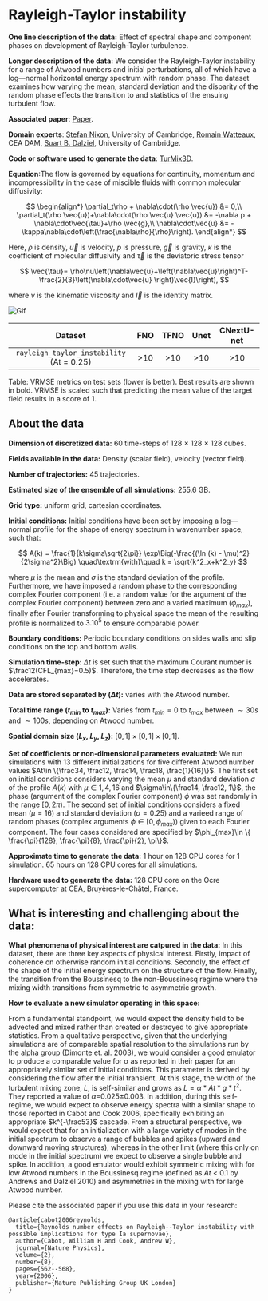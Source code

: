 # Rayleigh-Taylor instability

**One line description of the data:** Effect of spectral shape and component phases on development of Rayleigh-Taylor turbulence.

**Longer description of the data:** We consider the Rayleigh-Taylor instability for a range of Atwood numbers and initial perturbations, all of which have a log—normal horizontal energy spectrum with random phase. The dataset examines how varying the mean, standard deviation and the disparity of the random phase effects the transition to and statistics of the ensuing turbulent flow.

**Associated paper**: [Paper](https://www.researchgate.net/publication/243660629_Reynolds_number_effects_on_Rayleigh-Taylor_instability_with_possible_implications_for_type_Ia_supernovae).

**Domain experts**: [Stefan Nixon](https://www.maths.cam.ac.uk/person/ssn34), University of Cambridge, [Romain Watteaux](https://www.linkedin.com/in/romain-watteaux-978b08162/?locale=en_US), CEA DAM, [Suart B. Dalziel](https://scholar.google.com/citations?user=OJcK5CAAAAAJ&hl=en), University of Cambridge.

**Code or software used to generate the data**: [TurMix3D](https://theses.hal.science/tel-00669707/document).

**Equation**:The flow is governed by equations for continuity, momentum and incompressibility in the case of miscible fluids with common molecular diffusivity:

$$
\begin{align*}
    \partial_t\rho + \nabla\cdot(\rho \vec{u}) &= 0,\\
    \partial_t(\rho \vec{u})+\nabla\cdot(\rho \vec{u} \vec{u}) &= -\nabla p + \nabla\cdot\vec{\tau}+\rho \vec{g},\\
     \nabla\cdot\vec{u} &= -\kappa\nabla\cdot\left(\frac{\nabla\rho}{\rho}\right).
\end{align*}
$$

Here, $\rho$ is density, $\vec{u}$ is velocity, $p$ is pressure, $\vec{g}$ is gravity, $\kappa$ is the coefficient of molecular diffusivity and $\vec{\tau}$ is the deviatoric stress tensor

$$
  \vec{\tau}= \rho\nu\left(\nabla\vec{u}+\left(\nabla\vec{u}\right)^T-\frac{2}{3}\left(\nabla\cdot\vec{u} \right)\vec{I}\right),
$$

where $\nu$ is the kinematic viscosity and $\vec{I}$ is the identity matrix.


![Gif](https://users.flatironinstitute.org/~polymathic/data/the_well/datasets/rayleigh_taylor_instability/gif/density_normalized.gif)

| Dataset    | FNO | TFNO  | Unet | CNextU-net
|:-:|:-:|:-:|:-:|:-:|
| `rayleigh_taylor_instability` (At = 0.25) | >10  | >10 |>10|>10|

Table: VRMSE metrics on test sets (lower is better). Best results are shown in bold. VRMSE is scaled such that predicting the mean value of the target field results in a score of 1.

## About the data

**Dimension of discretized data:** 60 time-steps of 128 $\times$ 128 $\times$ 128 cubes.

**Fields available in the data:** Density (scalar field), velocity (vector field).

**Number of trajectories:** 45 trajectories.

**Estimated size of the ensemble of all simulations:** 255.6 GB.

**Grid type:** uniform grid, cartesian coordinates.

**Initial conditions:** Initial conditions have been set by imposing a log—normal profile for the shape of energy spectrum in wavenumber space, such that:

$$
A(k) = \frac{1}{k\sigma\sqrt{2\pi}} \exp\Big(-\frac{(\ln (k) - \mu)^2}{2\sigma^2}\Big) \quad\textrm{with}\quad k = \sqrt{k^2_x+k^2_y}
$$

where $\mu$ is the mean and $\sigma$ is the standard deviation of the profile. Furthermore, we have imposed a random phase to the corresponding complex Fourier component (i.e. a random value for the argument of the complex Fourier component) between zero and a varied maximum ($\phi_{max}$), finally after Fourier transforming to physical space the mean of the resulting profile is normalized to $3.10^5$ to ensure comparable power.


**Boundary conditions:** Periodic boundary conditions on sides walls and slip conditions on the top and bottom walls.

**Simulation time-step:** $\Delta t$ is set such that the maximum Courant number is $\frac12(CFL_{max}=0.5)$. Therefore, the time step decreases as the flow accelerates.

**Data are stored separated by ($\Delta t$):**  varies with the Atwood number.

**Total time range ($t_{min}$ to $t_{max}$):** Varies from $t_{min}=0$ to $t_{max}$ between $\sim 30s$ and $\sim 100s$, depending on Atwood number.

**Spatial domain size ($L_x$, $L_y$, $L_z$):** $[0,1]\times[0,1]\times[0,1]$.

**Set of coefficients or non-dimensional parameters evaluated:** We run simulations with 13 different initializations for five different Atwood number values $At\in \{\frac34, \frac12, \frac14, \frac18, \frac{1}{16}\}$. The first set on initial conditions considers varying the mean $\mu$ and standard deviation $\sigma$ of the profile $A(k)$ with $\mu\in{1, 4, 16}$ and $\sigma\in\{\frac14, \frac12, 1\}$, the phase (argument of the complex Fourier component) $\phi$ was set randomly in the range $[0,2\pi)$. The second set of initial conditions considers a fixed mean ($\mu=16$) and standard deviation ($\sigma =0.25$) and a varieed range of random phases (complex arguments $\phi\in[0,\phi_{max}$)) given to each Fourier component. The four cases considered are specified by $\phi_{max}\in \{ \frac{\pi}{128}, \frac{\pi}{8}, \frac{\pi}{2}, \pi\}$.

**Approximate time to generate the data:** 1 hour on 128 CPU cores for 1 simulation. 65 hours on 128 CPU cores for all simulations.

**Hardware used to generate the data:** 128 CPU core on the Ocre supercomputer at CEA, Bruyères-le-Châtel, France.

## What is interesting and challenging about the data:

**What phenomena of physical interest are catpured in the data:** In this dataset, there are three key aspects of physical interest. Firstly, impact of coherence on otherwise random initial conditions. Secondly, the effect of the shape of the initial energy spectrum on the structure of the flow. Finally, the transition from the Boussinesq to the non-Boussinesq regime where the mixing width transitions from symmetric to asymmetric growth.

**How to evaluate a new simulator operating in this space:**

From a fundamental standpoint, we would expect the density field to be advected and mixed rather than created or destroyed to give appropriate statistics. From a qualitative perspective, given that the underlying simulations are of comparable spatial resolution to the simulations run by the alpha group (Dimonte et. al. 2003), we would consider a good emulator to produce a comparable value for α as reported in their paper for an appropriately similar set of initial conditions. This parameter is derived by considering the flow after the initial transient. At this stage, the width of the turbulent mixing zone, $L$, is self-similar and grows as $L= \alpha * At * g * t^2$. They reported a value of $\alpha$=0.025±0.003. In addition, during this self-regime, we would expect to observe energy spectra with a similar shape to those reported in Cabot and Cook 2006, specifically exhibiting an appropriate $k^{-\frac53}$ cascade. From a structural perspective, we would expect that for an initialization with a large variety of modes in the initial spectrum to observe a range of bubbles and spikes (upward and downward moving structures), whereas in the other limit (where this only on mode in the initial spectrum) we expect to observe a single bubble and spike.  In addition, a good emulator would exhibit symmetric mixing with for low Atwood numbers in the Boussinesq regime (defined as $At$ < 0.1 by Andrews and Dalziel 2010) and asymmetries in the mixing with for large Atwood number.

Please cite the associated paper if you use this data in your research:
```
@article{cabot2006reynolds,
  title={Reynolds number effects on Rayleigh--Taylor instability with possible implications for type Ia supernovae},
  author={Cabot, William H and Cook, Andrew W},
  journal={Nature Physics},
  volume={2},
  number={8},
  pages={562--568},
  year={2006},
  publisher={Nature Publishing Group UK London}
}
```
